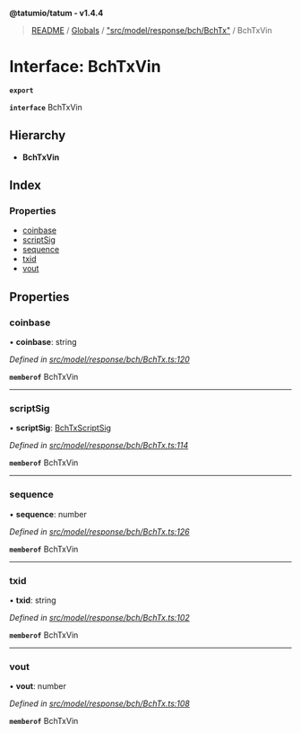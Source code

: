 **@tatumio/tatum - v1.4.4**

> [README](../README.md) / [Globals](../globals.md) / ["src/model/response/bch/BchTx"](../modules/_src_model_response_bch_bchtx_.md) / BchTxVin

# Interface: BchTxVin

**`export`** 

**`interface`** BchTxVin

## Hierarchy

* **BchTxVin**

## Index

### Properties

* [coinbase](_src_model_response_bch_bchtx_.bchtxvin.md#coinbase)
* [scriptSig](_src_model_response_bch_bchtx_.bchtxvin.md#scriptsig)
* [sequence](_src_model_response_bch_bchtx_.bchtxvin.md#sequence)
* [txid](_src_model_response_bch_bchtx_.bchtxvin.md#txid)
* [vout](_src_model_response_bch_bchtx_.bchtxvin.md#vout)

## Properties

### coinbase

•  **coinbase**: string

*Defined in [src/model/response/bch/BchTx.ts:120](https://github.com/tatumio/tatum-js/blob/c5d1e16/src/model/response/bch/BchTx.ts#L120)*

**`memberof`** BchTxVin

___

### scriptSig

•  **scriptSig**: [BchTxScriptSig](_src_model_response_bch_bchtx_.bchtxscriptsig.md)

*Defined in [src/model/response/bch/BchTx.ts:114](https://github.com/tatumio/tatum-js/blob/c5d1e16/src/model/response/bch/BchTx.ts#L114)*

**`memberof`** BchTxVin

___

### sequence

•  **sequence**: number

*Defined in [src/model/response/bch/BchTx.ts:126](https://github.com/tatumio/tatum-js/blob/c5d1e16/src/model/response/bch/BchTx.ts#L126)*

**`memberof`** BchTxVin

___

### txid

•  **txid**: string

*Defined in [src/model/response/bch/BchTx.ts:102](https://github.com/tatumio/tatum-js/blob/c5d1e16/src/model/response/bch/BchTx.ts#L102)*

**`memberof`** BchTxVin

___

### vout

•  **vout**: number

*Defined in [src/model/response/bch/BchTx.ts:108](https://github.com/tatumio/tatum-js/blob/c5d1e16/src/model/response/bch/BchTx.ts#L108)*

**`memberof`** BchTxVin
